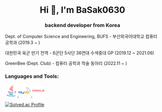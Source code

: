 <h1 align="center">Hi 👋, I'm BaSak0630</h1>
<h3 align="center">backend developer from Korea</h3>

Dept. of Computer Science and Engineering, BUFS - 부산외국어대학교 컴퓨터 공학과 (2019.3 ~ )

대한민국 육군 만기 전역 - 6군단 5사단 36연대 수색중대 GP (2019.12 ~ 2021.06)

GreenBee (Dept. Club) - 컴퓨터 공학과 학술 동아리  (2022.11 ~ )

<h3 align="left">Languages and Tools:</h3>
<p align="left">
  <a href="https://www.java.com" target="_blank" rel="noreferrer"> 
    <img src="https://raw.githubusercontent.com/devicons/devicon/master/icons/java/java-original.svg" alt="java" width="40" height="40"/> </a> 
  <a href="https://www.mysql.com/" target="_blank" rel="noreferrer"> 
    <img src="https://raw.githubusercontent.com/devicons/devicon/master/icons/mysql/mysql-original-wordmark.svg" alt="mysql" width="40" height="40"/> </a> 
  <a href="https://www.oracle.com/" target="_blank" rel="noreferrer"> 
    <img src="https://raw.githubusercontent.com/devicons/devicon/master/icons/oracle/oracle-original.svg" alt="oracle" width="40" height="40"/> </a> 
  
</p>


[![Solved.ac Profile](http://mazassumnida.wtf/api/v2/generate_badge?boj=azuza852)](https://solved.ac/azuza852/)
